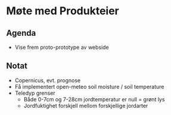 # Møte med Produkteier
## Agenda
- Vise frem proto-prototype av webside
## Notat
- Copernicus, evt. prognose
- Få implementert open-meteo soil moisture / soil temperature
- Teledyp grenser
	- Både 0-7cm og 7-28cm jordtemperatur er null = grønt lys
	- Jordfuktighet forskjell mellom forskjellige jordarter